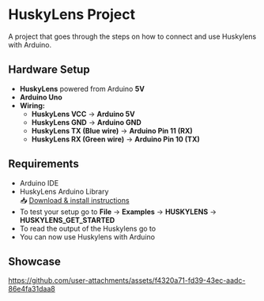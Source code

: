 # HuskyLens Project

A project that goes through the steps on how to connect and use Huskylens with Arduino.

## Hardware Setup

- **HuskyLens** powered from Arduino **5V**
- **Arduino Uno**
- **Wiring:**
  - **HuskyLens VCC** → **Arduino 5V**
  - **HuskyLens GND** → **Arduino GND**
  - **HuskyLens TX (Blue wire)** → **Arduino Pin 11 (RX)**
  - **HuskyLens RX (Green wire)** → **Arduino Pin 10 (TX)**

## Requirements

- Arduino IDE
- HuskyLens Arduino Library  
  📥 [Download & install instructions](https://github.com/HuskyLens/HUSKYLENSArduino)
- To test your setup go to **File** → **Examples** → **HUSKYLENS** → **HUSKYLENS_GET_STARTED**
- To read the output of the Huskylens go to 
- You can now use Huskylens with Arduino

## Showcase
https://github.com/user-attachments/assets/f4320a71-fd39-43ec-aadc-86e4fa31daa8
